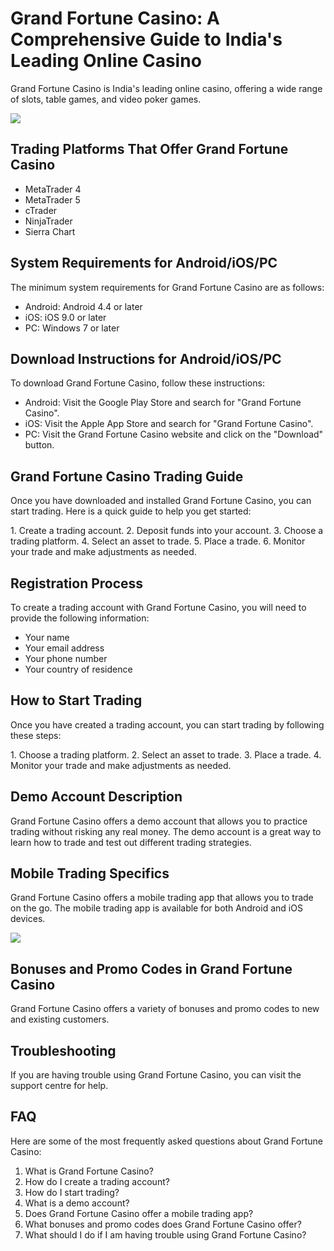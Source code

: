 # Grand Fortune Casino: A Comprehensive Guide to India\'s Leading Online Casino

Grand Fortune Casino is India\'s leading online casino, offering a wide
range of slots, table games, and video poker games.

[![](https://i.imgur.com/JJwkDm3.png)](https://traff.sbs/frcas)

## Trading Platforms That Offer Grand Fortune Casino

-   MetaTrader 4
-   MetaTrader 5
-   cTrader
-   NinjaTrader
-   Sierra Chart

## System Requirements for Android/iOS/PC

The minimum system requirements for Grand Fortune Casino are as follows:

-   Android: Android 4.4 or later
-   iOS: iOS 9.0 or later
-   PC: Windows 7 or later

## Download Instructions for Android/iOS/PC

To download Grand Fortune Casino, follow these instructions:

-   Android: Visit the Google Play Store and search for "Grand
    Fortune Casino".
-   iOS: Visit the Apple App Store and search for "Grand Fortune
    Casino".
-   PC: Visit the Grand Fortune Casino website and click on the
    "Download" button.

## Grand Fortune Casino Trading Guide

Once you have downloaded and installed Grand Fortune Casino, you can
start trading. Here is a quick guide to help you get started:

1\. Create a trading account. 2. Deposit funds into your account. 3.
Choose a trading platform. 4. Select an asset to trade. 5. Place a
trade. 6. Monitor your trade and make adjustments as needed.

## Registration Process

To create a trading account with Grand Fortune Casino, you will need to
provide the following information:

-   Your name
-   Your email address
-   Your phone number
-   Your country of residence

## How to Start Trading

Once you have created a trading account, you can start trading by
following these steps:

1\. Choose a trading platform. 2. Select an asset to trade. 3. Place a
trade. 4. Monitor your trade and make adjustments as needed.

## Demo Account Description

Grand Fortune Casino offers a demo account that allows you to practice
trading without risking any real money. The demo account is a great way
to learn how to trade and test out different trading strategies.

## Mobile Trading Specifics

Grand Fortune Casino offers a mobile trading app that allows you to
trade on the go. The mobile trading app is available for both Android
and iOS devices.

[![](\%22https://i.imgur.com/JJwkDm3.png\%22)](\%22https://traff.sbs/frcas\%22)

## Bonuses and Promo Codes in Grand Fortune Casino

Grand Fortune Casino offers a variety of bonuses and promo codes to new
and existing customers.

## Troubleshooting

If you are having trouble using Grand Fortune Casino, you can visit the
support centre for help.

## FAQ

Here are some of the most frequently asked questions about Grand Fortune
Casino:

1.  What is Grand Fortune Casino?
2.  How do I create a trading account?
3.  How do I start trading?
4.  What is a demo account?
5.  Does Grand Fortune Casino offer a mobile trading app?
6.  What bonuses and promo codes does Grand Fortune Casino offer?
7.  What should I do if I am having trouble using Grand Fortune Casino?

